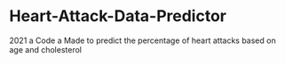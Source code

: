 # Heart-Attack-Data-Predictor
2021 a Code a Made to predict the percentage of heart attacks based on age and cholesterol 
